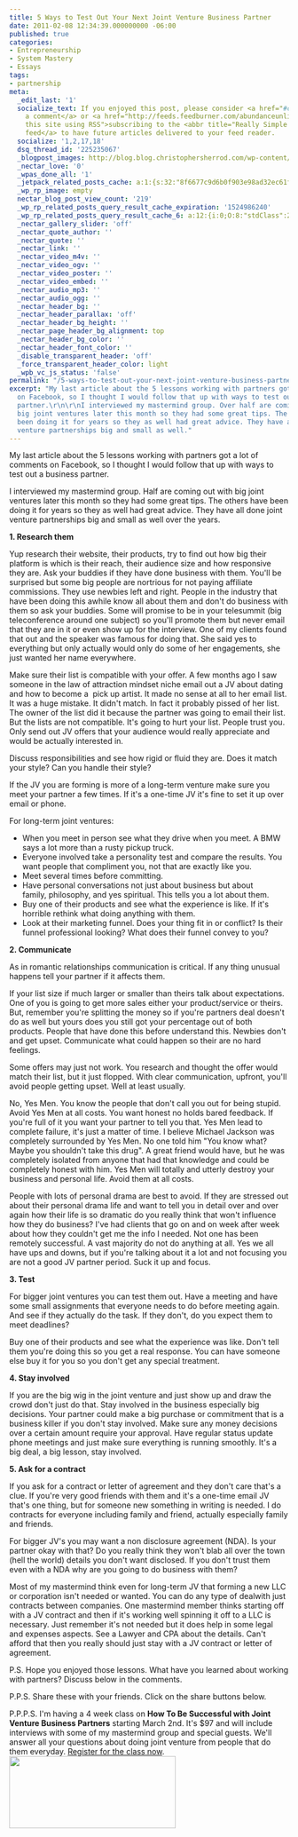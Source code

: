 ```yaml
---
title: 5 Ways to Test Out Your Next Joint Venture Business Partner
date: 2011-02-08 12:34:39.000000000 -06:00
published: true
categories:
- Entrepreneurship
- System Mastery
- Essays
tags:
- partnership
meta:
  _edit_last: '1'
  socialize_text: If you enjoyed this post, please consider <a href="#comments">leaving
    a comment</a> or <a href="http://feeds.feedburner.com/abundanceunlimited" title="Syndicate
    this site using RSS">subscribing to the <abbr title="Really Simple Syndication">RSS</abbr>
    feed</a> to have future articles delivered to your feed reader.
  socialize: '1,2,17,18'
  dsq_thread_id: '225235067'
  _blogpost_images: http://blog.blog.christophersherrod.com/wp-content/uploads/images/video1.jpg
  _nectar_love: '0'
  _wpas_done_all: '1'
  _jetpack_related_posts_cache: a:1:{s:32:"8f6677c9d6b0f903e98ad32ec61f8deb";a:2:{s:7:"expires";i:1470176916;s:7:"payload";a:3:{i:0;a:1:{s:2:"id";i:3589;}i:1;a:1:{s:2:"id";i:710;}i:2;a:1:{s:2:"id";i:2051;}}}}
  _wp_rp_image: empty
  nectar_blog_post_view_count: '219'
  _wp_rp_related_posts_query_result_cache_expiration: '1524986240'
  _wp_rp_related_posts_query_result_cache_6: a:12:{i:0;O:8:"stdClass":2:{s:7:"post_id";s:4:"2017";s:5:"score";s:17:"61.00409005995946";}i:1;O:8:"stdClass":2:{s:7:"post_id";s:4:"2911";s:5:"score";s:18:"58.826323593589315";}i:2;O:8:"stdClass":2:{s:7:"post_id";s:3:"260";s:5:"score";s:17:"26.61658080423724";}i:3;O:8:"stdClass":2:{s:7:"post_id";s:3:"644";s:5:"score";s:18:"22.610197314528303";}i:4;O:8:"stdClass":2:{s:7:"post_id";s:3:"120";s:5:"score";s:16:"20.1434300001931";}i:5;O:8:"stdClass":2:{s:7:"post_id";s:3:"692";s:5:"score";s:18:"17.259938668433964";}i:6;O:8:"stdClass":2:{s:7:"post_id";s:4:"4806";s:5:"score";s:18:"17.106016586086287";}i:7;O:8:"stdClass":2:{s:7:"post_id";s:3:"317";s:5:"score";s:15:"16.166851255709";}i:8;O:8:"stdClass":2:{s:7:"post_id";s:3:"314";s:5:"score";s:18:"15.631045893450574";}i:9;O:8:"stdClass":2:{s:7:"post_id";s:3:"686";s:5:"score";s:18:"15.551881856173969";}i:10;O:8:"stdClass":2:{s:7:"post_id";s:4:"2074";s:5:"score";s:18:"15.371173050028867";}i:11;O:8:"stdClass":2:{s:7:"post_id";s:3:"874";s:5:"score";s:18:"15.163816191042871";}}
  _nectar_gallery_slider: 'off'
  _nectar_quote_author: ''
  _nectar_quote: ''
  _nectar_link: ''
  _nectar_video_m4v: ''
  _nectar_video_ogv: ''
  _nectar_video_poster: ''
  _nectar_video_embed: ''
  _nectar_audio_mp3: ''
  _nectar_audio_ogg: ''
  _nectar_header_bg: ''
  _nectar_header_parallax: 'off'
  _nectar_header_bg_height: ''
  _nectar_page_header_bg_alignment: top
  _nectar_header_bg_color: ''
  _nectar_header_font_color: ''
  _disable_transparent_header: 'off'
  _force_transparent_header_color: light
  _wpb_vc_js_status: 'false'
permalink: "/5-ways-to-test-out-your-next-joint-venture-business-partner/"
excerpt: "My last article about the 5 lessons working with partners got a lot of comments
  on Facebook, so I thought I would follow that up with ways to test out a business
  partner.\r\n\r\nI interviewed my mastermind group. Over half are coming out with
  big joint ventures later this month so they had some great tips. The others have
  been doing it for years so they as well had great advice. They have all done joint
  venture partnerships big and small as well."
---
```

<p>My last article about the 5 lessons working with partners got a lot of comments on Facebook, so I thought I would follow that up with ways to test out a business partner.</p>
<p>I interviewed my mastermind group. Half are coming out with big joint ventures later this month so they had some great tips. The others have been doing it for years so they as well had great advice. They have all done joint venture partnerships big and small as well over the years.</p>
<p><strong>1. Research them</strong></p>
<p>Yup research their website, their products, try to find out how big their platform is which is their reach, their audience size and how responsive they are. Ask your buddies if they have done business with them. You'll be surprised but some big people are nortrious for not paying affiliate commissions. They use newbies left and right. People in the industry that have been doing this awhile know all about them and don't do business with them so ask your buddies. Some will promise to be in your telesummit (big teleconference around one subject) so you'll promote them but never email that they are in it or even show up for the interview. One of my clients found that out and the speaker was famous for doing that. She said yes to everything but only actually would only do some of her engagements, she just wanted her name everywhere.</p>
<p>Make sure their list is compatible with your offer. A few months ago I saw someone in the law of attraction mindset niche email out a JV about dating and how to become a  pick up artist. It made no sense at all to her email list. It was a huge mistake. It didn't match. In fact it probably pissed of her list. The owner of the list did it because the partner was going to email their list. But the lists are not compatible. It's going to hurt your list. People trust you. Only send out JV offers that your audience would really appreciate and would be actually interested in.</p>
<p>Discuss responsibilities and see how rigid or fluid they are. Does it match your style? Can you handle their style?</p>
<p>If the JV you are forming is more of a long-term venture make sure you meet your partner a few times. If it's a one-time JV it's fine to set it up over email or phone.</p>
<p>For long-term joint ventures:</p>
<ul>
<li>When you meet in person see what they drive when you meet. A BMW says a lot more than a rusty pickup truck.</li>
<li>Everyone involved take a personality test and compare the results. You want people that compliment you, not that are exactly like you.</li>
<li>Meet several times before committing.</li>
<li>Have personal conversations not just about business but about family, philosophy, and yes spiritual. This tells you a lot about them.</li>
<li>Buy one of their products and see what the experience is like. If it's horrible rethink what doing anything with them.</li>
<li>Look at their marketing funnel. Does your thing fit in or conflict? Is their funnel professional looking? What does their funnel convey to you?</li>
</ul>
<p><strong>2. Communicate</strong></p>
<p>As in romantic relationships communication is critical. If any thing unusual happens tell your partner if it affects them.</p>
<p>If your list size if much larger or smaller than theirs talk about expectations. One of you is going to get more sales either your product/service or theirs. But, remember you're splitting the money so if you're partners deal doesn't do as well but yours does you still got your percentage out of both products. People that have done this before understand this. Newbies don't and get upset. Communicate what could happen so their are no hard feelings.</p>
<p>Some offers may just not work. You research and thought the offer would match their list, but it just flopped. With clear communication, upfront, you'll avoid people getting upset. Well at least usually.</p>
<p>No, Yes Men. You know the people that don't call you out for being stupid. Avoid Yes Men at all costs. You want honest no holds bared feedback. If you're full of it you want your partner to tell you that. Yes Men lead to complete failure, it's just a matter of time. I believe Michael Jackson was completely surrounded by Yes Men. No one told him "You know what? Maybe you shouldn't take this drug". A great friend would have, but he was completely isolated from anyone that had that knowledge and could be completely honest with him. Yes Men will totally and utterly destroy your business and personal life. Avoid them at all costs.</p>
<p>People with lots of personal drama are best to avoid. If they are stressed out about their personal drama life and want to tell you in detail over and over again how their life is so dramatic do you really think that won't influence how they do business? I've had clients that go on and on week after week about how they couldn't get me the info I needed. Not one has been remotely successful. A vast majority do not do anything at all. Yes we all have ups and downs, but if you're talking about it a lot and not focusing you are not a good JV partner period. Suck it up and focus.</p>
<p><strong>3. Test</strong></p>
<p>For bigger joint ventures you can test them out. Have a meeting and have some small assignments that everyone needs to do before meeting again. And see if they actually do the task. If they don't, do you expect them to meet deadlines?</p>
<p>Buy one of their products and see what the experience was like. Don't tell them you're doing this so you get a real response. You can have someone else buy it for you so you don't get any special treatment.</p>
<p><strong>4. Stay involved</strong></p>
<p>If you are the big wig in the joint venture and just show up and draw the crowd don't just do that. Stay involved in the business especially big decisions. Your partner could make a big purchase or commitment that is a business killer if you don't stay involved. Make sure any money decisions over a certain amount require your approval. Have regular status update phone meetings and just make sure everything is running smoothly. It's a big deal, a big lesson, stay involved.</p>
<p><strong>5. Ask for a contract</strong></p>
<p>If you ask for a contract or letter of agreement and they don't care that's a clue. If you're very good friends with them and it's a one-time email JV that's one thing, but for someone new something in writing is needed. I do contracts for everyone including family and friend, actually especially family and friends.</p>
<p>For bigger JV's you may want a non disclosure agreement (NDA). Is your partner okay with that? Do you really think they won't blab all over the town (hell the world) details you don't want disclosed. If you don't trust them even with a NDA why are you going to do business with them?</p>
<p>Most of my mastermind think even for long-term JV that forming a new LLC or corporation isn't needed or wanted. You can do any type of dealwith just contracts between companies. One mastermind member thinks starting off with a JV contract and then if it's working well spinning it off to a LLC is necessary. Just remember it's not needed but it does help in some legal and expenses aspects. See a Lawyer and CPA about the details. Can't afford that then you really should just stay with a JV contract or letter of agreement.</p>
<p>P.S. Hope you enjoyed those lessons. What have you learned about working with partners? Discuss below in the comments.</p>
<p>P.P.S. Share these with your friends. Click on the share buttons below.</p>
<p>P.P.P.S. I'm having a 4 week class on <strong>How To Be Successful with Joint Venture Business Partners</strong> starting March 2nd. It's $97 and will include interviews with some of my mastermind group and special guests. We'll answer all your questions about doing joint venture from people that do them everyday. <a href="https://www.e-junkie.com/ecom/gb.php?c=cart&amp;i=887392&amp;cl=28927&amp;ejc=2">Register for the class now</a>.<a href="https://www.e-junkie.com/ecom/gb.php?c=cart&amp;i=887392&amp;cl=28927&amp;ejc=2"><img class="aligncenter size-full wp-image-3657" title="belcher-buy-button-300x130" src="{{ site.baseurl }}/posts/2011/02/belcher-buy-button-300x130.jpg" alt="" width="300" height="130" /></a></p>
